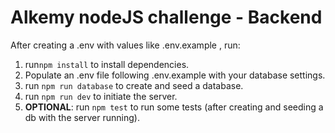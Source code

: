 # Alkemy nodeJS challenge - Backend

After creating a .env with values like .env.example , run:

1) run`npm install` to install dependencies.
2) Populate an .env file following .env.example with your database settings.
3) run `npm run database` to create and seed a database.
4) run `npm run dev` to initiate the server.
5) **OPTIONAL**: run `npm test` to run some tests (after creating and seeding a db with the server running).
